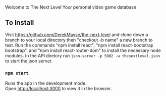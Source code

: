Welcome to The Next Level
Your personal video game database

## To Install

Visit https://github.com/DerekMayse/the-next-level and clone down a branch to your local directory then "checkout -b name" a new branch to test. Run the commands "npm install react", "npm install react-bootstrap bootstrap", and "npm install react-router-dom" to install the necessary node modules. In the API diretory run `json-server -p 5002 -w thenextlevel.json` to start the json server.



### `npm start`

Runs the app in the development mode.<br />
Open [http://localhost:3000](http://localhost:3000) to view it in the browser.





